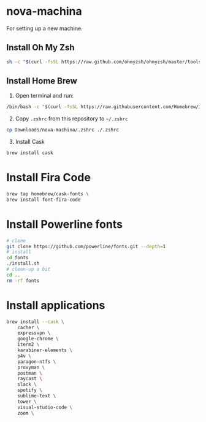 # nova-machina
For setting up a new machine.

## Install Oh My Zsh
```bash
sh -c "$(curl -fsSL https://raw.github.com/ohmyzsh/ohmyzsh/master/tools/install.sh)"
```

## Install Home Brew
1. Open terminal and run: 
```bash
/bin/bash -c "$(curl -fsSL https://raw.githubusercontent.com/Homebrew/install/HEAD/install.sh)"
```
2. Copy `.zshrc` from this repository to `~/.zshrc`
```bash
cp Downloads/nova-machina/.zshrc ./.zshrc
```
3. Install Cask
```bash
brew install cask
```

# Install Fira Code
```bash
brew tap homebrew/cask-fonts \
brew install font-fira-code
```

# Install Powerline fonts
```bash
# clone
git clone https://github.com/powerline/fonts.git --depth=1
# install
cd fonts
./install.sh
# clean-up a bit
cd ..
rm -rf fonts
```

# Install applications
```bash
brew install --cask \
    cacher \
    expressvpn \
    google-chrome \
    iterm2 \
    karabiner-elements \
    p4v \
    paragon-ntfs \
    proxyman \
    postman \
    raycast \
    slack \
    spotify \
    sublime-text \
    tower \
    visual-studio-code \
    zoom \
```

